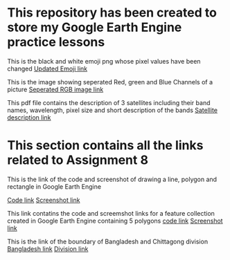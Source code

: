 # This repository has been created to store my Google Earth Engine practice lessons

This is the black and white emoji png whose pixel values have been changed
[Updated Emoji link](https://github.com/HR-134/GEE_Practice/blob/main/gray-emoji.png)

This is the image showing seperated Red, green and Blue Channels of a picture
[Seperated RGB image link](https://github.com/HR-134/GEE_Practice/blob/main/separated_R_G_B.png)

This pdf file contains the description of 3 satellites including their band names, wavelength, pixel size and short description of the bands
[Satellite description link](https://github.com/HR-134/GEE_Practice/blob/main/Satellite.pdf)


# This section contains all the links related to Assignment 8

This is the link of the code and screenshot of drawing a line, polygon and rectangle in Google Earth Engine

[Code link](https://code.earthengine.google.com/be86960902135434438a58451262cdbe)
[Screenshot link](https://github.com/HR-134/GEE_Practice/blob/main/vector.png)

This link contatins the code and screemshot links for a feature collection created in Google Earth Engine containing 5 polygons
[code link](https://github.com/HR-134/GEE_Practice/blob/main/GEE_AS_8.js)
[Screenshot link](https://github.com/HR-134/GEE_Practice/blob/main/Waterbody.png)


This is the link of the boundary of Bangladesh and Chittagong division
[Bangladesh link](https://github.com/HR-134/GEE_Practice/blob/main/boundary_of_bd.png)
[Division link](https://github.com/HR-134/GEE_Practice/blob/main/Chittagong.png)
